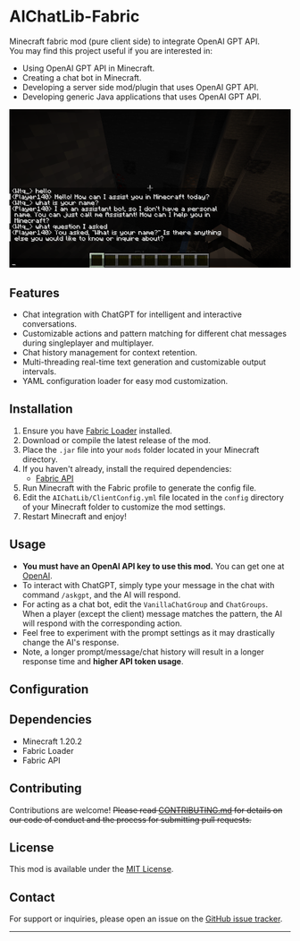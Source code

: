 # AIChatLib-Fabric
Minecraft fabric mod (pure client side) to integrate OpenAI GPT API.  
You may find this project useful if you are interested in:
- Using OpenAI GPT API in Minecraft.
- Creating a chat bot in Minecraft.
- Developing a server side mod/plugin that uses OpenAI GPT API.
- Developing generic Java applications that uses OpenAI GPT API.

![screenshot.png](assets%2Fscreenshot.png)
## Features
- Chat integration with ChatGPT for intelligent and interactive conversations.
- Customizable actions and pattern matching for different chat messages during singleplayer and multiplayer.
- Chat history management for context retention.
- Multi-threading real-time text generation and customizable output intervals.
- YAML configuration loader for easy mod customization.

## Installation
1. Ensure you have [Fabric Loader](https://fabricmc.net/use/) installed.
2. Download or compile the latest release of the mod.
3. Place the `.jar` file into your `mods` folder located in your Minecraft directory.
4. If you haven't already, install the required dependencies:
    - [Fabric API](https://www.curseforge.com/minecraft/mc-mods/fabric-api)
5. Run Minecraft with the Fabric profile to generate the config file.
6. Edit the `AIChatLib/ClientConfig.yml` file located in the `config` directory of your Minecraft folder to customize the mod settings.
7. Restart Minecraft and enjoy!

## Usage
- **You must have an OpenAI API key to use this mod.** You can get one at [OpenAI](https://platform.openai.com/account/api-keys/).
- To interact with ChatGPT, simply type your message in the chat with command `/askgpt`, and the AI will respond.
- For acting as a chat bot, edit the `VanillaChatGroup` and `ChatGroups`. When a player (except the client) message matches the pattern, the AI will respond with the corresponding action.
- Feel free to experiment with the prompt settings as it may drastically change the AI's response.
- Note, a longer prompt/message/chat history will result in a longer response time and **higher API token usage**. 

## Configuration

## Dependencies
- Minecraft 1.20.2
- Fabric Loader
- Fabric API

## Contributing
Contributions are welcome! ~~Please read [CONTRIBUTING.md](CONTRIBUTING.md) for details on our code of conduct and the process for submitting pull requests.~~

## License
This mod is available under the [MIT License](LICENSE).

## Contact
For support or inquiries, please open an issue on the [GitHub issue tracker](https://github.com/TianqiCS/AIChatLib-Fabric/issues).

---
